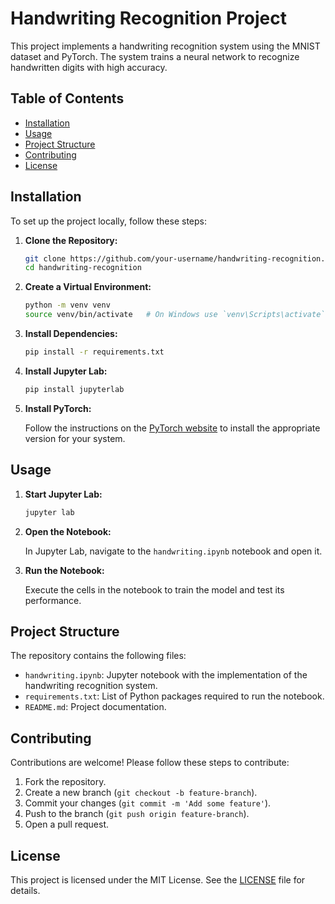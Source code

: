 # Handwriting Recognition Project

This project implements a handwriting recognition system using the MNIST dataset and PyTorch. The system trains a neural network to recognize handwritten digits with high accuracy.

## Table of Contents

- [Installation](#installation)
- [Usage](#usage)
- [Project Structure](#project-structure)
- [Contributing](#contributing)
- [License](#license)

## Installation

To set up the project locally, follow these steps:

1. **Clone the Repository:**

    ```bash
    git clone https://github.com/your-username/handwriting-recognition.git
    cd handwriting-recognition
    ```

2. **Create a Virtual Environment:**

    ```bash
    python -m venv venv
    source venv/bin/activate   # On Windows use `venv\Scripts\activate`
    ```

3. **Install Dependencies:**

    ```bash
    pip install -r requirements.txt
    ```

4. **Install Jupyter Lab:**

    ```bash
    pip install jupyterlab
    ```

5. **Install PyTorch:**

    Follow the instructions on the [PyTorch website](https://pytorch.org/get-started/locally/) to install the appropriate version for your system.

## Usage

1. **Start Jupyter Lab:**

    ```bash
    jupyter lab
    ```

2. **Open the Notebook:**

    In Jupyter Lab, navigate to the `handwriting.ipynb` notebook and open it.

3. **Run the Notebook:**

    Execute the cells in the notebook to train the model and test its performance.

## Project Structure

The repository contains the following files:

- `handwriting.ipynb`: Jupyter notebook with the implementation of the handwriting recognition system.
- `requirements.txt`: List of Python packages required to run the notebook.
- `README.md`: Project documentation.

## Contributing

Contributions are welcome! Please follow these steps to contribute:

1. Fork the repository.
2. Create a new branch (`git checkout -b feature-branch`).
3. Commit your changes (`git commit -m 'Add some feature'`).
4. Push to the branch (`git push origin feature-branch`).
5. Open a pull request.

## License

This project is licensed under the MIT License. See the [LICENSE](LICENSE) file for details.
